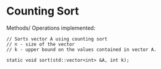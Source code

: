 # Counting Sort

Methods/ Operations implemented:

	// Sorts vector A using counting sort
	// n - size of the vector
	// k - upper bound on the values contained in vector A.

	static void sort(std::vector<int> &A, int k);